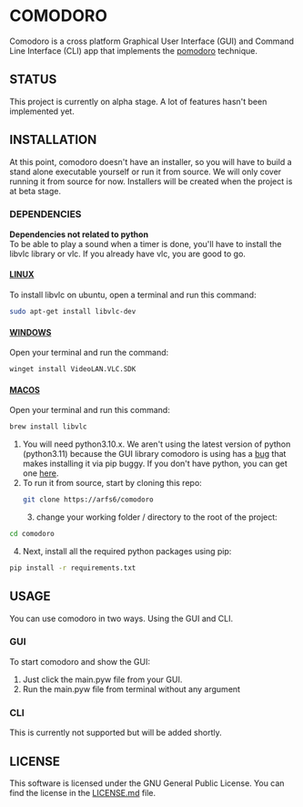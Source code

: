 # COMODORO  
Comodoro is a cross platform Graphical User Interface (GUI) and Command Line Interface (CLI) app that implements the [pomodoro](https://en.wikipedia.org/wiki/Pomodoro_Technique) technique.  
## STATUS  
This project is currently on alpha stage. A lot of features hasn't been implemented yet.  
## INSTALLATION  
At this point, comodoro doesn't have an installer, so you will have to build a stand alone executable yourself or run it from source. We will only cover running it from source for now. Installers will be created when the project is at beta stage.  
### DEPENDENCIES  
**Dependencies not related to python**  
To be able to play a sound when a timer is done, you'll have to install the
libvlc library or vlc. If you already have vlc, you are good to go.  
#### [LINUX](https://code.videolan.org/videolan/LibVLCSharp/blob/master/docs/linux-setup.md)  
To install libvlc on ubuntu, open a terminal and run this command:  
```bash
sudo apt-get install libvlc-dev
```  
#### [WINDOWS](https://www.videolan.org/vlc/)  
Open your terminal and run the command:  
```bash
winget install VideoLAN.VLC.SDK
```
#### [MACOS](https://www.videolan.org/vlc/)  
Open your terminal and run this command:  
```bash
brew install libvlc
```
1. You will need python3.10.x. We aren't using the latest version of python (python3.11) because the GUI library comodoro is using has a [bug](https://github.com/wxWidgets/Phoenix/issues/2296) that makes installing it via pip buggy. If you don't have python, you can get one [here](https://www.python.org/downloads/).  
2. To run it from source, start by cloning this repo:  
    ```bash
    git clone https://arfs6/comodoro
    ```
    3. change your working folder / directory to the root of the project:  
```bash
cd comodoro
```
4. Next, install all the required python packages using pip:  
```bash
pip install -r requirements.txt
```
## USAGE  
You can use comodoro in two ways. Using the GUI and CLI.  
### GUI  
To start comodoro and show the GUI:  
1. Just click the main.pyw file from your GUI.
2. Run the main.pyw file from terminal without any argument  
### CLI  
This is currently not supported but will be added shortly. 
## LICENSE  
This software is licensed under the GNU General Public License. You can find
the license in the [LICENSE.md](./LICENSE.md) file.

